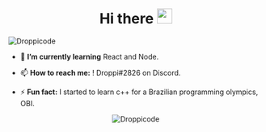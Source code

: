 <h1 align="center">Hi there <img src="https://raw.githubusercontent.com/kaueMarques/kaueMarques/master/hi.gif" width="30px"></h1>

<p align="left"> <img src="https://komarev.com/ghpvc/?username=droppicode" alt="Droppicode" /> </p>

- 🌱 **I’m currently learning** React and Node.

- 📫 **How to reach me:** ! Droppi#2826 on Discord.

- ⚡ **Fun fact:** I started to learn c++ for a Brazilian programming olympics, OBI.

<p align="center">
<img src="https://github-readme-stats.vercel.app/api?username=droppicode&show_icons=true" alt="Droppicode"/> 
</p>
